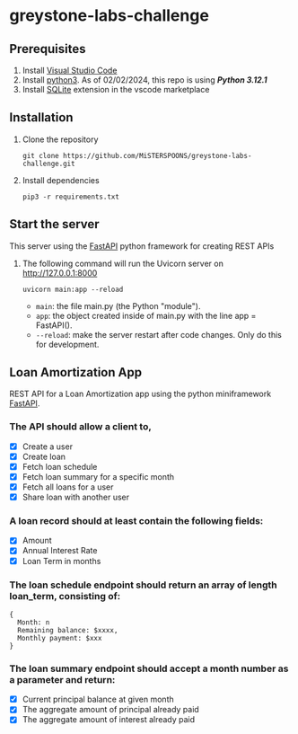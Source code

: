 # greystone-labs-challenge

## Prerequisites
1. Install [Visual Studio Code](https://code.visualstudio.com/)
2. Install [python3](https://www.python.org/downloads/). As of 02/02/2024, this repo is using ***Python 3.12.1***
3. Install [SQLite](https://marketplace.visualstudio.com/items?itemName=alexcvzz.vscode-sqlite) extension in the vscode marketplace

## Installation
1. Clone the repository
    ```
    git clone https://github.com/MiSTERSPOONS/greystone-labs-challenge.git
    ```

2. Install dependencies
    ```
    pip3 -r requirements.txt
    ```

## Start the server
This server using the [FastAPI](https://fastapi.tiangolo.com/) python framework for creating REST APIs
1. The following command will run the Uvicorn server on http://127.0.0.1:8000
    ```
    uvicorn main:app --reload
    ```
    - `main`: the file main.py (the Python "module").
    - `app`: the object created inside of main.py with the line app = FastAPI().
    - `--reload`: make the server restart after code changes. Only do this for development.

## Loan Amortization App
REST API for a Loan Amortization app using the python miniframework [FastAPI](https://fastapi.tiangolo.com/).


### The API should allow a client to,

- [x] Create a user
- [x] Create loan
- [x] Fetch loan schedule
- [x] Fetch loan summary for a specific month
- [x] Fetch all loans for a user
- [x] Share loan with another user

### A loan record should at least contain the following fields: 

- [x] Amount
- [x] Annual Interest Rate
- [x] Loan Term in months

### The loan schedule endpoint should return an array of length loan_term, consisting of:
```code
{
  Month: n
  Remaining balance: $xxxx,
  Monthly payment: $xxx
}
```

### The loan summary endpoint should accept a month number as a parameter and return:

- [x] Current principal balance at given month
- [x] The aggregate amount of principal already paid
- [x] The aggregate amount of interest already paid
